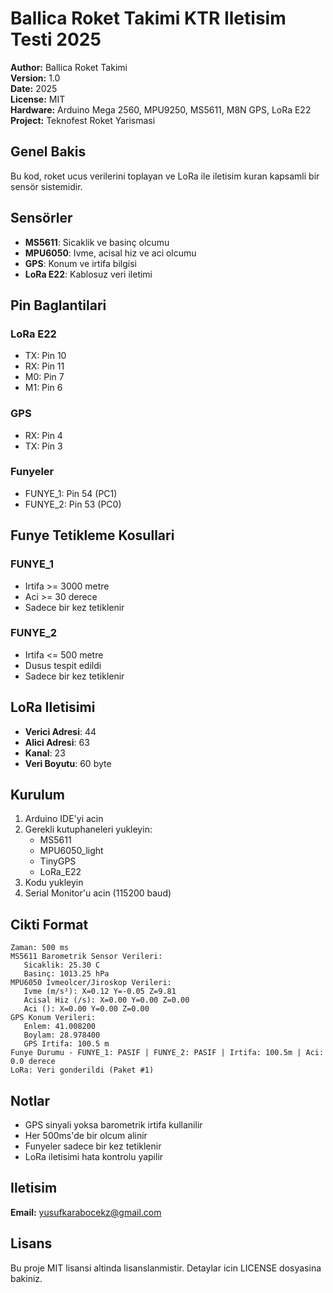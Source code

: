 # Ballica Roket Takimi KTR Iletisim Testi 2025

**Author:** Ballica Roket Takimi  
**Version:** 1.0  
**Date:** 2025  
**License:** MIT  
**Hardware:** Arduino Mega 2560, MPU9250, MS5611, M8N GPS, LoRa E22
**Project:** Teknofest Roket Yarismasi  

## Genel Bakis

Bu kod, roket ucus verilerini toplayan ve LoRa ile iletisim kuran kapsamli bir sensör sistemidir.

## Sensörler

- **MS5611**: Sicaklik ve basinç olcumu
- **MPU6050**: Ivme, acisal hiz ve aci olcumu  
- **GPS**: Konum ve irtifa bilgisi
- **LoRa E22**: Kablosuz veri iletimi

## Pin Baglantilari

### LoRa E22
- TX: Pin 10
- RX: Pin 11
- M0: Pin 7
- M1: Pin 6

### GPS
- RX: Pin 4
- TX: Pin 3

### Funyeler
- FUNYE_1: Pin 54 (PC1)
- FUNYE_2: Pin 53 (PC0)

## Funye Tetikleme Kosullari

### FUNYE_1
- Irtifa >= 3000 metre
- Aci >= 30 derece
- Sadece bir kez tetiklenir

### FUNYE_2  
- Irtifa <= 500 metre
- Dusus tespit edildi
- Sadece bir kez tetiklenir

## LoRa Iletisimi

- **Verici Adresi**: 44
- **Alici Adresi**: 63
- **Kanal**: 23
- **Veri Boyutu**: 60 byte

## Kurulum

1. Arduino IDE'yi acin
2. Gerekli kutuphaneleri yukleyin:
   - MS5611
   - MPU6050_light
   - TinyGPS
   - LoRa_E22
3. Kodu yukleyin
4. Serial Monitor'u acin (115200 baud)

## Cikti Format

```
Zaman: 500 ms
MS5611 Barometrik Sensor Verileri:
   Sicaklik: 25.30 C
   Basinç: 1013.25 hPa
MPU6050 Ivmeolcer/Jiroskop Verileri:
   Ivme (m/s²): X=0.12 Y=-0.05 Z=9.81
   Acisal Hiz (/s): X=0.00 Y=0.00 Z=0.00
   Aci (): X=0.00 Y=0.00 Z=0.00
GPS Konum Verileri:
   Enlem: 41.008200
   Boylam: 28.978400
   GPS Irtifa: 100.5 m
Funye Durumu - FUNYE_1: PASIF | FUNYE_2: PASIF | Irtifa: 100.5m | Aci: 0.0 derece
LoRa: Veri gonderildi (Paket #1)
```

## Notlar

- GPS sinyali yoksa barometrik irtifa kullanilir
- Her 500ms'de bir olcum alinir
- Funyeler sadece bir kez tetiklenir
- LoRa iletisimi hata kontrolu yapilir

## Iletisim

**Email:** yusufkarabocekz@gmail.com


## Lisans

Bu proje MIT lisansi altinda lisanslanmistir. Detaylar icin LICENSE dosyasina bakiniz. 
